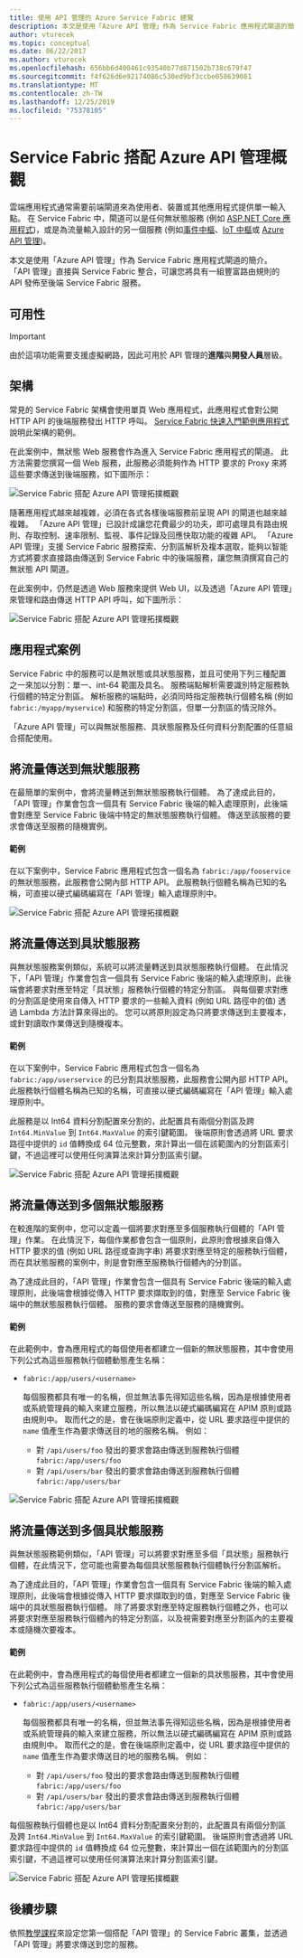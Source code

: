 ```yaml
---
title: 使用 API 管理的 Azure Service Fabric 總覽
description: 本文是使用「Azure API 管理」作為 Service Fabric 應用程式閘道的簡介。
author: vturecek
ms.topic: conceptual
ms.date: 06/22/2017
ms.author: vturecek
ms.openlocfilehash: 656bb6d400461c93540b77d871502b738c679f47
ms.sourcegitcommit: f4f626d6e92174086c530ed9bf3ccbe058639081
ms.translationtype: MT
ms.contentlocale: zh-TW
ms.lasthandoff: 12/25/2019
ms.locfileid: "75378105"
---
```

# <a name="service-fabric-with-azure-api-management-overview"></a>Service Fabric 搭配 Azure API 管理概觀

雲端應用程式通常需要前端閘道來為使用者、裝置或其他應用程式提供單一輸入點。 在 Service Fabric 中，閘道可以是任何無狀態服務 (例如 [ASP.NET Core 應用程式](service-fabric-reliable-services-communication-aspnetcore.md))，或是為流量輸入設計的另一個服務 (例如[事件中樞](https://docs.microsoft.com/azure/event-hubs/)、[IoT 中樞](https://docs.microsoft.com/azure/iot-hub/)或 [Azure API 管理](https://docs.microsoft.com/azure/api-management/))。

本文是使用「Azure API 管理」作為 Service Fabric 應用程式閘道的簡介。 「API 管理」直接與 Service Fabric 整合，可讓您將具有一組豐富路由規則的 API 發佈至後端 Service Fabric 服務。 

## <a name="availability"></a>可用性

> [!IMPORTANT]
> 由於這項功能需要支援虛擬網路，因此可用於 API 管理的**進階**與**開發人員**層級。

## <a name="architecture"></a>架構

常見的 Service Fabric 架構會使用單頁 Web 應用程式，此應用程式會對公開 HTTP API 的後端服務發出 HTTP 呼叫。 [Service Fabric 快速入門範例應用程式](https://github.com/Azure-Samples/service-fabric-dotnet-getting-started)說明此架構的範例。

在此案例中，無狀態 Web 服務會作為進入 Service Fabric 應用程式的閘道。 此方法需要您撰寫一個 Web 服務，此服務必須能夠作為 HTTP 要求的 Proxy 來將這些要求傳送到後端服務，如下圖所示：

![Service Fabric 搭配 Azure API 管理拓撲概觀][sf-web-app-stateless-gateway]

隨著應用程式越來越複雜，必須在各式各樣後端服務前呈現 API 的閘道也越來越複雜。 「Azure API 管理」已設計成讓您花費最少的功夫，即可處理具有路由規則、存取控制、速率限制、監視、事件記錄及回應快取功能的複雜 API。 「Azure API 管理」支援 Service Fabric 服務探索、分割區解析及複本選取，能夠以智能方式將要求直接路由傳送到 Service Fabric 中的後端服務，讓您無須撰寫自己的無狀態 API 閘道。 

在此案例中，仍然是透過 Web 服務來提供 Web UI，以及透過「Azure API 管理」來管理和路由傳送 HTTP API 呼叫，如下圖所示：

![Service Fabric 搭配 Azure API 管理拓撲概觀][sf-apim-web-app]

## <a name="application-scenarios"></a>應用程式案例

Service Fabric 中的服務可以是無狀態或具狀態服務，並且可使用下列三種配置之一來加以分割：單一、int-64 範圍及具名。 服務端點解析需要識別特定服務執行個體的特定分割區。 解析服務的端點時，必須同時指定服務執行個體名稱 (例如 `fabric:/myapp/myservice`) 和服務的特定分割區，但單一分割區的情況除外。

「Azure API 管理」可以與無狀態服務、具狀態服務及任何資料分割配置的任意組合搭配使用。

## <a name="send-traffic-to-a-stateless-service"></a>將流量傳送到無狀態服務

在最簡單的案例中，會將流量轉送到無狀態服務執行個體。 為了達成此目的，「API 管理」作業會包含一個具有 Service Fabric 後端的輸入處理原則，此後端會對應至 Service Fabric 後端中特定的無狀態服務執行個體。 傳送至該服務的要求會傳送至服務的隨機實例。

#### <a name="example"></a>範例
在以下案例中，Service Fabric 應用程式包含一個名為 `fabric:/app/fooservice` 的無狀態服務，此服務會公開內部 HTTP API。 此服務執行個體名稱為已知的名稱，可直接以硬式編碼編寫在「API 管理」輸入處理原則中。 

![Service Fabric 搭配 Azure API 管理拓撲概觀][sf-apim-static-stateless]

## <a name="send-traffic-to-a-stateful-service"></a>將流量傳送到具狀態服務

與無狀態服務案例類似，系統可以將流量轉送到具狀態服務執行個體。 在此情況下，「API 管理」作業會包含一個具有 Service Fabric 後端的輸入處理原則，此後端會將要求對應至特定「具狀態」服務執行個體的特定分割區。 與每個要求對應的分割區是使用來自傳入 HTTP 要求的一些輸入資料 (例如 URL 路徑中的值) 透過 Lambda 方法計算來得出的。 您可以將原則設定為只將要求傳送到主要複本，或針對讀取作業傳送到隨機複本。

#### <a name="example"></a>範例

在以下案例中，Service Fabric 應用程式包含一個名為 `fabric:/app/userservice` 的已分割具狀態服務，此服務會公開內部 HTTP API。 此服務執行個體名稱為已知的名稱，可直接以硬式編碼編寫在「API 管理」輸入處理原則中。  

此服務是以 Int64 資料分割配置來分割的，此配置具有兩個分割區及跨 `Int64.MinValue` 到 `Int64.MaxValue` 的索引鍵範圍。 後端原則會透過將 URL 要求路徑中提供的 `id` 值轉換成 64 位元整數，來計算出一個在該範圍內的分割區索引鍵，不過這裡可以使用任何演算法來計算分割區索引鍵。 

![Service Fabric 搭配 Azure API 管理拓撲概觀][sf-apim-static-stateful]

## <a name="send-traffic-to-multiple-stateless-services"></a>將流量傳送到多個無狀態服務

在較進階的案例中，您可以定義一個將要求對應至多個服務執行個體的「API 管理」作業。 在此情況下，每個作業都會包含一個原則，此原則會根據來自傳入 HTTP 要求的值 (例如 URL 路徑或查詢字串) 將要求對應至特定的服務執行個體，而在具狀態服務的案例中，則是會對應至服務執行個體內的分割區。 

為了達成此目的，「API 管理」作業會包含一個具有 Service Fabric 後端的輸入處理原則，此後端會根據從傳入 HTTP 要求擷取到的值，對應至 Service Fabric 後端中的無狀態服務執行個體。 服務的要求會傳送至服務的隨機實例。

#### <a name="example"></a>範例

在此範例中，會為應用程式的每個使用者都建立一個新的無狀態服務，其中會使用下列公式為這些服務執行個體動態產生名稱：
 
- `fabric:/app/users/<username>`

  每個服務都具有唯一的名稱，但並無法事先得知這些名稱，因為是根據使用者或系統管理員的輸入來建立服務，所以無法以硬式編碼編寫在 APIM 原則或路由規則中。 取而代之的是，會在後端原則定義中，從 URL 要求路徑中提供的 `name` 值產生作為要求傳送目的地的服務名稱。 例如：

  - 對 `/api/users/foo` 發出的要求會路由傳送到服務執行個體 `fabric:/app/users/foo`
  - 對 `/api/users/bar` 發出的要求會路由傳送到服務執行個體 `fabric:/app/users/bar`

![Service Fabric 搭配 Azure API 管理拓撲概觀][sf-apim-dynamic-stateless]

## <a name="send-traffic-to-multiple-stateful-services"></a>將流量傳送到多個具狀態服務

與無狀態服務範例類似，「API 管理」可以將要求對應至多個「具狀態」服務執行個體，在此情況下，您可能也需要為每個具狀態服務執行個體執行分割區解析。

為了達成此目的，「API 管理」作業會包含一個具有 Service Fabric 後端的輸入處理原則，此後端會根據從傳入 HTTP 要求擷取到的值，對應至 Service Fabric 後端中的具狀態服務執行個體。 除了將要求對應至特定服務執行個體之外，也可以將要求對應至服務執行個體內的特定分割區，以及視需要對應至分割區內的主要複本或隨機次要複本。

#### <a name="example"></a>範例

在此範例中，會為應用程式的每個使用者都建立一個新的具狀態服務，其中會使用下列公式為這些服務執行個體動態產生名稱：
 
- `fabric:/app/users/<username>`

  每個服務都具有唯一的名稱，但並無法事先得知這些名稱，因為是根據使用者或系統管理員的輸入來建立服務，所以無法以硬式編碼編寫在 APIM 原則或路由規則中。 取而代之的是，會在後端原則定義中，從 URL 要求路徑中提供的 `name` 值產生作為要求傳送目的地的服務名稱。 例如：

  - 對 `/api/users/foo` 發出的要求會路由傳送到服務執行個體 `fabric:/app/users/foo`
  - 對 `/api/users/bar` 發出的要求會路由傳送到服務執行個體 `fabric:/app/users/bar`

每個服務執行個體也是以 Int64 資料分割配置來分割的，此配置具有兩個分割區及跨 `Int64.MinValue` 到 `Int64.MaxValue` 的索引鍵範圍。 後端原則會透過將 URL 要求路徑中提供的 `id` 值轉換成 64 位元整數，來計算出一個在該範圍內的分割區索引鍵，不過這裡可以使用任何演算法來計算分割區索引鍵。 

![Service Fabric 搭配 Azure API 管理拓撲概觀][sf-apim-dynamic-stateful]

## <a name="next-steps"></a>後續步驟

依照[教學課程](service-fabric-tutorial-deploy-api-management.md)來設定您第一個搭配「API 管理」的 Service Fabric 叢集，並透過「API 管理」將要求傳送到您的服務。

<!-- links -->

<!-- pics -->
[sf-apim-web-app]: ./media/service-fabric-api-management-overview/sf-apim-web-app.png
[sf-web-app-stateless-gateway]: ./media/service-fabric-api-management-overview/sf-web-app-stateless-gateway.png
[sf-apim-static-stateless]: ./media/service-fabric-api-management-overview/sf-apim-static-stateless.png
[sf-apim-static-stateful]: ./media/service-fabric-api-management-overview/sf-apim-static-stateful.png
[sf-apim-dynamic-stateless]: ./media/service-fabric-api-management-overview/sf-apim-dynamic-stateless.png
[sf-apim-dynamic-stateful]: ./media/service-fabric-api-management-overview/sf-apim-dynamic-stateful.png